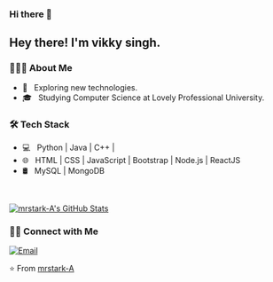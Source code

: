 ### Hi there 👋
 <h2> Hey there! I'm vikky singh.</h2>

<h3> 👨🏻‍💻 About Me </h3>

- 🤔 &nbsp; Exploring new technologies.
- 🎓 &nbsp; Studying Computer Science  at Lovely Professional University.
 
<h3>🛠 Tech Stack</h3>

- 💻 &nbsp; Python | Java | C++ | 
- 🌐 &nbsp; HTML | CSS | JavaScript | Bootstrap | Node.js | ReactJS
- 🛢 &nbsp; MySQL | MongoDB
 
 

<br/>

[![mrstark-A's GitHub Stats](https://github-readme-stats.vercel.app/api?username=mrstark-A&show_icons=true)](https://github.com/mrstark-A)

<h3> 🤝🏻 Connect with Me </h3>

<p align="center">
 
<a href="vikkyhp0007@gmail.com"><img alt="Email" src="https://img.shields.io/badge/Email- vikkyhp0007@gmail.com-blue?style=flat-square&logo=gmail"></a>
</p>

⭐️ From [mrstark-A](https://github.com/mrstark-A)
